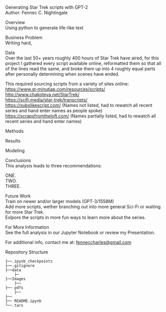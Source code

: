 
Generating Star Trek scripts with GPT-2<br>
Author: Fennec C. Nightingale<br>

Overview<br>
Using python to generate life-like text <br>

Business Problem<br>
Writing hard, <br>


Data<br>
Over the last 50+ years roughly 400 hours of Star Trek have aired, for this project I gathered every script available online, reformatted them so that all of the lines read the same, and broke them up into 4 roughly equal parts after personally determining when scenes have ended. <br>

This required sourcing scripts from a variety of sites online: <br>
https://www.st-minutiae.com/resources/scripts/<br>
http://www.chakoteya.net/StarTrek/<br>
https://scifi.media/star-trek/transcripts/<br>
https://subslikescript.com/ (Names not listed, had to rewatch all recent series and hand enter names as people spoke)<br>
https://scrapsfromtheloft.com/ (Names partially listed, had to rewatch all recent series and hand enter names)<br>

Methods<br>

Results<br>

Modeling<br>

Conclusions<br>
This analysis leads to three recommendations:<br>

ONE. <br>
TWO. <br>
THREE. <br>

Future Work<br>
Train on newer and/or larger models (GPT-3/1558M)<br>
Add more scripts, wether branching out into more general Sci-Fi or waiting for more Star Trek. <br>
Exlpore the scripts in more fun ways to learn more about the series. <br>

For More Information<br>
See the full analysis in our Jupyter Notebook or review my Presentation.<br>

For additional info, contact me at: fenneccharles@gmail.com<br>

Repository Structure<br>
```
├──.ipynb_checkpoints
├──.gitignore
├──data
    ├─
├──Images
    ├── 
├── pdfs
    ├──
├──
├── README.ipynb
└──.tars
